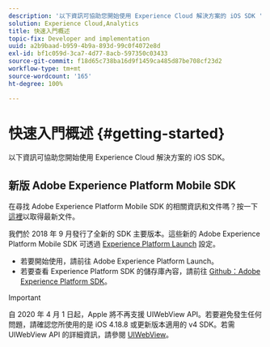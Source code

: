 ```yaml
---
description: '以下資訊可協助您開始使用 Experience Cloud 解決方案的 iOS SDK '
solution: Experience Cloud,Analytics
title: 快速入門概述
topic-fix: Developer and implementation
uuid: a2b9baad-b959-4b9a-893d-99c0f4072e8d
exl-id: bf1c059d-3ca7-4d77-8acb-597350c03433
source-git-commit: f18d65c738ba16d9f1459ca485d87be708cf23d2
workflow-type: tm+mt
source-wordcount: '165'
ht-degree: 100%

---
```


# 快速入門概述 {#getting-started}

以下資訊可協助您開始使用 Experience Cloud 解決方案的 iOS SDK。

## 新版 Adobe Experience Platform Mobile SDK

在尋找 Adobe Experience Platform Mobile SDK 的相關資訊和文件嗎？按一下[這裡](https://aep-sdks.gitbook.io/docs/)以取得最新文件。

我們於 2018 年 9 月發行了全新的 SDK 主要版本。這些新的 Adobe Experience Platform Mobile SDK 可透過 [Experience Platform Launch](https://www.adobe.com/tw/experience-platform/launch.html) 設定。

* 若要開始使用，請前往 Adobe Experience Platform Launch。
* 若要查看 Experience Platform SDK 的儲存庫內容，請前往 [Github：Adobe Experience Platform SDK](https://github.com/Adobe-Marketing-Cloud/acp-sdks)。

>[!IMPORTANT]
>
>自 2020 年 4 月 1 日起，Apple 將不再支援 UIWebView API。若要避免發生任何問題，請確認您所使用的是 iOS 4.18.8 或更新版本適用的 v4 SDK。若需 UIWebView API 的詳細資訊，請參閱 [UIWebView](https://developer.apple.com/documentation/uikit/uiwebview)。

